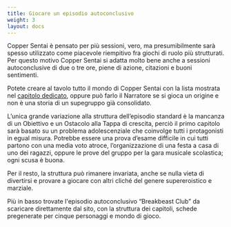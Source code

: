 ```yaml
---
title: Giocare un episodio autoconclusivo
weight: 3
layout: docs
---
```


Copper Sentai è pensato per più sessioni, vero, ma presumibilmente sarà spesso utilizzato come piacevole riempitivo fra giochi di ruolo più strutturati.
Per questo motivo Copper Sentai si adatta molto bene anche a sessioni autoconclusive di due o tre ore, piene di azione, citazioni e buoni sentimenti.

Potete creare al tavolo tutto il mondo di Copper Sentai con la lista mostrata nel <a href="/manuale/world-building/">capitolo dedicato</a>, oppure può farlo il Narratore se si gioca un origine e non è una storia di un supegruppo già consolidato.

L’unica grande variazione alla struttura dell’episodio standard è la mancanza di un Obiettivo e un Ostacolo alla Tappa di crescita, perciò il primo capitolo sarà basato su un problema adolescenziale che coinvolge tutti i protagonisti in egual misura. Potrebbe essere una prova d’esame difficile in cui tutti partono con una media voto atroce, l’organizzazione di una festa a casa di uno dei ragazzi, oppure le prove del gruppo per la gara musicale scolastica; ogni scusa è buona.

Per il resto, la struttura può rimanere invariata, anche se nulla vieta di divertirsi e provare a giocare con altri cliché del genere supereroistico e marziale.

Più in basso trovate l'episodio autoconclusivo “Breakbeast Club” da scaricare direttamente dal sito, con la struttura dei capitoli, schede pregenerate per cinque personaggi e mondo di gioco.